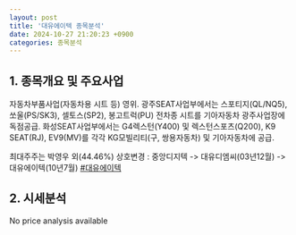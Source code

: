 ```yaml
---
layout: post
title: '대유에이텍 종목분석'
date: 2024-10-27 21:20:23 +0900
categories: 종목분석
---
```


## 1. 종목개요 및 주요사업

자동차부품사업(자동차용 시트 등) 영위. 광주SEAT사업부에서는 스포티지(QL/NQ5), 쏘울(PS/SK3), 셀토스(SP2), 봉고트럭(PU) 전차종 시트를 기아자동차 광주사업장에 독점공급. 화성SEAT사업부에서는 G4렉스턴(Y400) 및 렉스턴스포츠(Q200), K9 SEAT(RJ), EV9(MV)를 각각 KG모빌리티(구, 쌍용자동차) 및 기아자동차에 공급.

최대주주는 박영우 외(44.46%) 상호변경 : 중앙디지텍 -> 대유디엠씨(03년12월) -> 대유에이텍(10년7월)
[#대유에이텍](#)

## 2. 시세분석

No price analysis available
